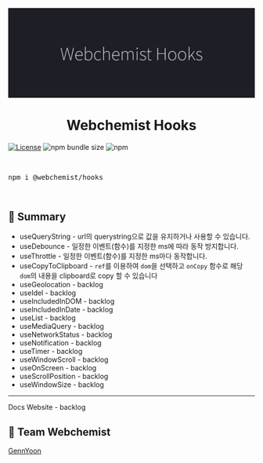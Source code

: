 <img src="./images/banner.jpg" alt="webchemist hooks" align="center" />

<br />
<div align="center">
  <h1>Webchemist Hooks</h1>
</div>

<!-- Badges -->

[![License](https://badgen.net/badge/License/MIT/blue)](https://github.com/WebchemistCorp/hooks/LICENSE)
![npm bundle size](https://img.shields.io/bundlephobia/minzip/@webchemist/hooks)
![npm](https://img.shields.io/npm/v/@webchemist/hooks)

<!-- ALL-CONTRIBUTORS-BADGE:START - Do not remove or modify this section -->
<!-- ALL-CONTRIBUTORS-BADGE:END -->

<br />
<pre>npm i @webchemist/hooks</pre>
<br />

## 📖 Summary

- useQueryString - url의 querystring으로 값을 유지하거나 사용할 수 있습니다.
- useDebounce - 일정한 이벤트(함수)를 지정한 ms에 따라 동작 방지합니다.
- useThrottle - 일정한 이벤트(함수)를 지정한 ms마다 동작합니다.
- useCopyToClipboard - `ref`를 이용하여 `dom`을 선택하고 `onCopy` 함수로 해당 `dom`의 내용을 clipboard로 copy 할 수 있습니다
- useGeolocation - backlog
- useIdel - backlog
- useIncludedInDOM - backlog
- useIncludedInDate - backlog
- useList - backlog
- useMediaQuery - backlog
- useNetworkStatus - backlog
- useNotification - backlog
- useTimer - backlog
- useWindowScroll - backlog
- useOnScreen - backlog
- useScrollPosition - backlog
- useWindowSize - backlog

---

Docs Website - backlog

## 👤 Team Webchemist

[GennYoon](https://portfolio.gennyoon.net)

<!-- HOOKS:START -->

<!-- HOOKS:END -->
